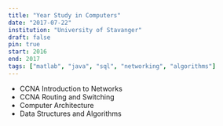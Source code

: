 ```yaml
---
title: "Year Study in Computers"
date: "2017-07-22"
institution: "University of Stavanger"
draft: false
pin: true
start: 2016
end: 2017
tags: ["matlab", "java", "sql", "networking", "algorithms"]
---
```


- CCNA Introduction to Networks
- CCNA Routing and Switching
- Computer Architecture
- Data Structures and Algorithms